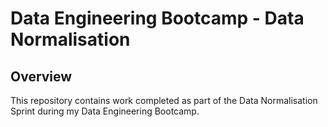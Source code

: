 # Data Engineering Bootcamp - Data Normalisation

## Overview

This repository contains work completed as part of the Data Normalisation Sprint during my Data Engineering Bootcamp. 
